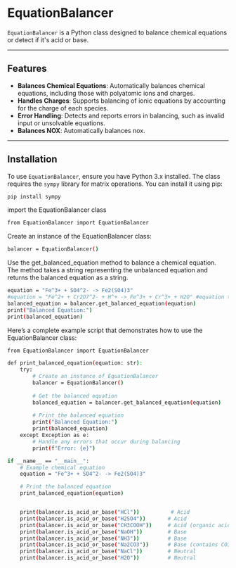 # EquationBalancer

`EquationBalancer` is a Python class designed to balance chemical equations or detect if it's acid or base.

---

## Features

- **Balances Chemical Equations**: Automatically balances chemical equations, including those with polyatomic ions and charges.
- **Handles Charges**: Supports balancing of ionic equations by accounting for the charge of each species.
- **Error Handling**: Detects and reports errors in balancing, such as invalid input or unsolvable equations.
- **Balances NOX**: Automatically balances nox.

---

## Installation

To use `EquationBalancer`, ensure you have Python 3.x installed. The class requires the `sympy` library for matrix operations. You can install it using pip:

```bash
pip install sympy
```

import the EquationBalancer  class

```bash
from EquationBalancer import EquationBalancer
```

Create an instance of the EquationBalancer class:

```bash
balancer = EquationBalancer()
```

Use the get_balanced_equation method to balance a chemical equation. The method takes a string representing the unbalanced equation and returns the balanced equation as a string.
```bash
equation = "Fe^3+ + SO4^2- -> Fe2(SO4)3" 
#equation = "Fe^2+ + Cr2O7^2- + H^+ -> Fe^3+ + Cr^3+ + H2O" #equation to test that balances nox
balanced_equation = balancer.get_balanced_equation(equation)
print("Balanced Equation:")
print(balanced_equation)
```

Here’s a complete example script that demonstrates how to use the EquationBalancer class:
```bash
from EquationBalancer import EquationBalancer

def print_balanced_equation(equation: str):
    try:
        # Create an instance of EquationBalancer
        balancer = EquationBalancer()
        
        # Get the balanced equation
        balanced_equation = balancer.get_balanced_equation(equation)
        
        # Print the balanced equation
        print("Balanced Equation:")
        print(balanced_equation)
    except Exception as e:
        # Handle any errors that occur during balancing
        print(f"Error: {e}")

if __name__ == "__main__":
    # Example chemical equation
    equation = "Fe^3+ + SO4^2- -> Fe2(SO4)3"

    # Print the balanced equation
    print_balanced_equation(equation)


    print(balancer.is_acid_or_base("HCl"))          # Acid
    print(balancer.is_acid_or_base("H2SO4"))       # Acid
    print(balancer.is_acid_or_base("CH3COOH"))     # Acid (organic acid)
    print(balancer.is_acid_or_base("NaOH"))        # Base
    print(balancer.is_acid_or_base("NH3"))         # Base
    print(balancer.is_acid_or_base("Na2CO3"))      # Base (contains CO3^2-)
    print(balancer.is_acid_or_base("NaCl"))        # Neutral
    print(balancer.is_acid_or_base("H2O"))         # Neutral
```